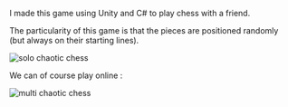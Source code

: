 I made this game using Unity and C# to play chess with a friend.

The particularity of this game is that the pieces are positioned randomly (but always on their starting lines).

![solo chaotic chess](https://user-images.githubusercontent.com/41566659/130497181-7e1cd73e-55ae-4799-90b9-f158d62f0b5a.gif)

We can of course play online :

![multi chaotic chess](https://user-images.githubusercontent.com/41566659/130497281-a2a0124c-5587-4791-a338-09a4a543983b.gif)
